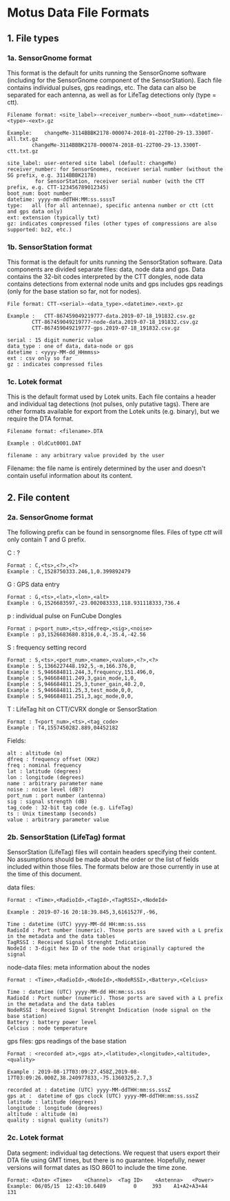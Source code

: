 # Motus Data File Formats #

## 1. File types ##

### 1a. SensorGnome format ###

This format is the default for units running the SensorGnome software (including for the SensorGnome component of the SensorStation). Each file contains individual pulses, gps readings, etc. The data can also be separated for each antenna, as well as for LifeTag detections only (type = ctt).

	Filename format: <site_label>-<receiver_number>-<boot_num>-<datetime>-<type>-<ext>.gz

	Example:	changeMe-3114BBBK2178-000074-2018-01-22T00-29-13.3300T-all.txt.gz
			changeMe-3114BBBK2178-000074-2018-01-22T00-29-13.3300T-ctt.txt.gz

	site_label: user-entered site label (default: changeMe)
	receiver_number: for SensorGnomes, receiver serial number (without the SG prefix, e.g. 3114BBBK2178)
			 for SensorStation, receiver serial number (with the CTT prefix, e.g. CTT-123456789012345)
	boot_num: boot number
	datetime: yyyy-mm-ddTHH:MM:ss.ssssT
	type: 	all (for all antennae), specific antenna number or ctt (ctt and gps data only)
	ext: extension (typically txt)			
	gz: indicates compressed files (other types of compressions are also supported: bz2, etc.)

### 1b. SensorStation format ###

This format is the default for units running the SensorStation software. Data components are divided separate files: data, node data and gps. Data contains the 32-bit codes interpreted by the CTT dongles, node data contains detections from external node units and gps includes gps readings (only for the base station so far, not for nodes).

	File format: CTT-<serial>-<data_type>.<datetime>.<ext>.gz

	Example :	CTT-867459049219777-data.2019-07-18_191832.csv.gz
			CTT-867459049219777-node-data.2019-07-18_191832.csv.gz
			CTT-867459049219777-gps.2019-07-18_191832.csv.gz

	serial : 15 digit numeric value
	data_type : one of data, data-node or gps
	datetime : <yyyy-MM-dd_HHmmss>
	ext : csv only so far
	gz : indicates compressed files
	
### 1c. Lotek format ###

This is the default format used by Lotek units. Each file contains a header and individual tag detections (not pulses, only putative tags). There are other formats 
available for export from the Lotek units (e.g. binary), but we require the DTA format.

	Filename format: <filename>.DTA

	Example : OldCut0001.DAT
	
	filename : any arbitrary value provided by the user

Filename: the file name is entirely determined by the user and doesn't contain useful information about its content.

## 2. File content ##

### 2a. SensorGnome format ###

The following prefix can be found in sensorgnome files. Files of type *ctt* will only contain T and G prefix.

C : ?

	Format : C,<ts>,<?>,<?>
	Example : C,1528750333.246,1,0.399892479

G : GPS data entry 

	Format : G,<ts>,<lat>,<lon>,<alt>
	Example : G,1526683597,-23.002083333,118.931118333,736.4
	
p : individual pulse on FunCube Dongles 

	Format : p<port_num>,<ts>,<dfreq>,<sig>,<noise>
	Example : p3,1526683680.8316,0.4,-35.4,-42.56

S : frequency setting record

	Format : S,<ts>,<port_num>,<name>,<value>,<?>,<?>
	Example : S,1366227448.192,5,-m,166.376,0,
	Example : S,946684811.244,3,frequency,151.496,0,
	Example : S,946684811.249,3,gain_mode,1,0,
	Example : S,946684811.25,3,tuner_gain,40.2,0,
	Example : S,946684811.25,3,test_mode,0,0,
	Example : S,946684811.251,3,agc_mode,0,0,

T : LifeTag hit on CTT/CVRX dongle or SensorStation
	
	Format : T<port_num>,<ts>,<tag_code>
	Example : T4,1557450282.889,04452182
	
Fields:

	alt : altitude (m)
	dfreq : frequency offset (KHz)
	freq : nominal frequency
	lat : latitude (degrees)
	lon : longitude (degrees)
	name : arbitrary parameter name
	noise : noise level (dB?)
	port_num : port number (antenna)
	sig : signal strength (dB)
	tag_code : 32-bit tag code (e.g. LifeTag)
	ts : Unix timestamp (seconds)
	value : arbitrary parameter value
	
### 2b. SensorStation (LifeTag) format ###

SensorStation (LifeTag) files will contain headers specifying their content. No assumptions should be made about the order or the list of  fields included within those files. The formats below are those currently in use at the time of this document.

data files:

	Format : <Time>,<RadioId>,<TagId>,<TagRSSI>,<NodeId>
	
	Example : 2019-07-16 20:18:39.845,3,6161527F,-96,
	
	Time : datetime (UTC) yyyy-MM-dd HH:mm:ss.sss
	RadioId : Port number (numeric). Those ports are saved with a L prefix in the metadata and the data tables
	TagRSSI : Received Signal Strenght Indication
	NodeId : 3-digit hex ID of the node that originally captured the signal
	
node-data files: meta information about the nodes

	Format : <Time>,<RadioId>,<NodeId>,<NodeRSSI>,<Battery>,<Celcius>
	
	Time : datetime (UTC) yyyy-MM-dd HH:mm:ss.sss
	RadioId : Port number (numeric). Those ports are saved with a L prefix in the metadata and the data tables
	NodeRSSI : Received Signal Strenght Indication (node signal on the base station)
	Battery : battery power level
	Celcius : node temperature

gps files: gps readings of the base station

	Format : <recorded at>,<gps at>,<latitude>,<longitude>,<altitude>,<quality>

	Example : 2019-08-17T03:09:27.458Z,2019-08-17T03:09:26.000Z,38.240977833,-75.1360325,2.7,3

	recorded at : datetime (UTC) yyyy-MM-ddTHH:mm:ss.sssZ
	gps at :  datetime of gps clock (UTC) yyyy-MM-ddTHH:mm:ss.sssZ
	latitude : latitude (degrees)
	longitude : longitude (degrees)
	altitude : altitude (m)
	quality : signal quality (units?)
	
	
### 2c. Lotek format ###

Data segment: individual tag detections. We request that users export their DTA file using GMT times, but there is no guarantee. Hopefully, newer versions will format dates as ISO 8601 to include the time zone.

	Format: <Date> <Time>    <Channel>  <Tag ID>    <Antenna>   <Power>
	Example: 06/05/15  12:43:10.6489         0     393    A1+A2+A3+A4     131

